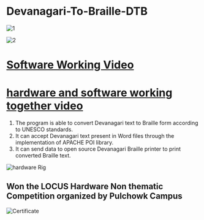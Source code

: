 # Devanagari-To-Braille-DTB


![1](https://user-images.githubusercontent.com/23181294/59265220-9f600880-8c64-11e9-8d8a-0d1d30fbb88a.png)

![2](https://user-images.githubusercontent.com/23181294/59265519-388f1f00-8c65-11e9-9d05-4be42b2d8e6c.png)


# [Software Working Video](https://www.youtube.com/watch?v=CFoGVO0W_Bc)


# [hardware and software working together video](https://youtu.be/jZyUjQPb0QA)

1.	The program is able to convert Devanagari text to Braille form according to UNESCO standards.
2.	It can accept Devanagari text present in Word files through the implementation of APACHE POI library.
3.	It can send data to open source Devanagari Braille printer to print converted Braille text.


![hardware Rig](https://i.imgur.com/AnG1exU.jpg)

## Won the LOCUS Hardware Non thematic Competition organized by Pulchowk Campus

![Certificate](https://i.imgur.com/JV0oaTn.jpg)






